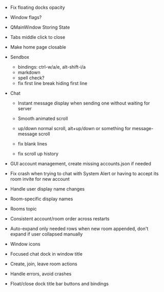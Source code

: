 - Fix floating docks opacity
- Window flags?
- QMainWindow Storing State
- Tabs middle click to close
- Make home page closable

- Sendbox
  - bindings: ctrl-w/a/e, alt-shift-i/a
  - markdown
  - spell check?
  - fix first line break hiding first line

- Chat
  - Instant message display when sending one without waiting for server
  - Smooth animated scroll
  - up/down normal scroll, alt+up/down or something for message-message scroll
  - fix blank lines

  - fix scroll up history

- GUI account management, create missing accounts.json if needed

- Fix crash when trying to chat with System Alert or having to accept its room
  invite for new account

- Handle user display name changes
- Room-specific display names

- Rooms topic
- Consistent account/room order across restarts
- Auto-expand only needed rows when new room appended, don't expand if user
  collapsed manually

- Window icons
- Focused chat dock in window title

- Create, join, leave room actions

- Handle errors, avoid crashes

- Float/close dock title bar buttons and bindings
